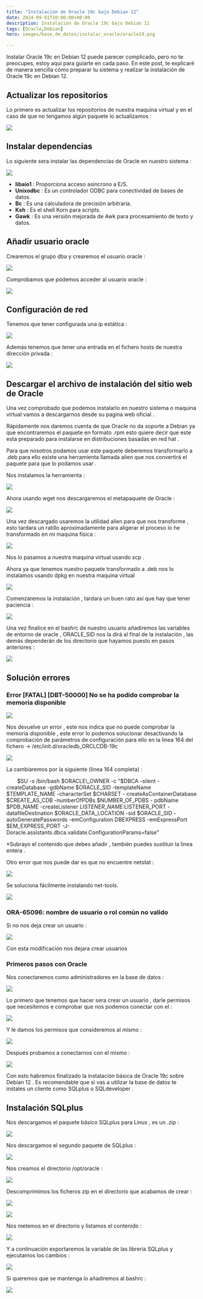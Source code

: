 ```yaml
---
title: "Instalación de Oracle 19c bajo Debian 12"
date: 2024-09-01T10:00:00+00:00
description: Instalación de Oracle 19c bajo Debian 12
tags: [Oracle,Debian]
hero: images/base_de_datos/instalar_oracle/oracle19.png

---
```



Instalar Oracle 19c en Debian 12 puede parecer complicado, pero no te preocupes, estoy aquí para guiarte en cada paso. En este post, te explicaré de manera sencilla cómo preparar tu sistema y realizar la instalación de Oracle 19c en Debian 12.

## Actualizar los repositorios

Lo primero es actualizar los repositorios de nuestra maquina virtual y en el caso de que no tengamos algún paquete lo actualizamos :

![](../img/Aspose.Words.55b57132-3c19-4447-864b-0b88f1173a10.001.png)

## Instalar dependencias

Lo siguiente sera instalar las dependencias de Oracle en nuestro sistema :

![](../img/Aspose.Words.55b57132-3c19-4447-864b-0b88f1173a10.002.png)

- **libaio1** : Proporciona acceso asíncrono a E/S.
- **Unixodbc** : Es un controlador ODBC para conectividad de bases de datos.
- **Bc** : Es una calculadora de precisión arbitraria.
- **Ksh** : Es el shell Korn para scripts.
- **Gawk** : Es una versión mejorada de Awk para procesamiento de texto y datos.

## Añadir usuario oracle

Crearemos el grupo dba y crearemos el usuario oracle :

![](../img/Aspose.Words.55b57132-3c19-4447-864b-0b88f1173a10.003.png)

Comprobamos que podemos acceder al usuario oracle :

![](../img/Aspose.Words.55b57132-3c19-4447-864b-0b88f1173a10.004.png)

## Configuración de red

Tenemos que tener configurada una ip estática :

![](../img/Aspose.Words.55b57132-3c19-4447-864b-0b88f1173a10.005.png)

Además tenemos que tener una entrada en el fichero hosts de nuestra dirección privada :

![](../img/Aspose.Words.55b57132-3c19-4447-864b-0b88f1173a10.006.png)

## Descargar el archivo de instalación del sitio web de Oracle

Una vez comprobado que podemos instalarlo en nuestro sistema o maquina virtual vamos a descargarnos desde su pagina web oficial .

Rápidamente nos daremos cuenta de que Oracle no da soporte a Debian ya que encontraremos el paquete en formato .rpm esto quiere decir que este esta preparado para instalarse en distribuciones basadas en red hat . 

Para que nosotros podamos usar este paquete deberemos transformarlo a .deb para ello existe una herramienta llamada alien que nos convertirá el paquete para que lo podamos usar .

Nos instalamos la herramienta :

![](../img/Aspose.Words.55b57132-3c19-4447-864b-0b88f1173a10.007.png)

Ahora usando wget nos descargaremos el metapaquete de Oracle :

![](../img/Aspose.Words.55b57132-3c19-4447-864b-0b88f1173a10.008.png)

Una vez descargado usaremos la utilidad alien para que nos transforme , esto tardara un ratillo aproximadamente para aligerar el proceso lo he transformado en mi maquina física :

![](../img/Aspose.Words.55b57132-3c19-4447-864b-0b88f1173a10.009.png)

Nos lo pasamos a nuestra maquina virtual usando scp .

Ahora ya que tenemos nuestro paquete transformado a .deb nos lo instalamos usando dpkg en nuestra maquina virtual 

![](../img/Aspose.Words.55b57132-3c19-4447-864b-0b88f1173a10.010.jpeg)

Comenzaremos la instalación , tardara un buen rato así que hay que tener paciencia :

![](../img/Aspose.Words.55b57132-3c19-4447-864b-0b88f1173a10.011.jpeg)

Una vez finalice en el bashrc de nuestro usuario añadiremos las variables de entorno de oracle , ORACLE\_SID nos la dirá al final de la instalación , las demás dependerán de los directorio que hayamos puesto en pasos anteriores   :

![](../img/Aspose.Words.55b57132-3c19-4447-864b-0b88f1173a10.012.png)

## Solución errores

### Error [FATAL] [DBT-50000] No se ha podido comprobar la memoria disponible

![](../img/Aspose.Words.55b57132-3c19-4447-864b-0b88f1173a10.013.png)

Nos devuelve un error , este nos indica que no puede comprobar la memoria disponible , este error lo podemos solucionar desactivando la comprobación de parámetros de configuración para ello en la linea 164 del fichero →  /etc/init.d/oracledb\_ORCLCDB-19c 

![](../img/Aspose.Words.55b57132-3c19-4447-864b-0b88f1173a10.014.jpeg)

La cambiaremos por la siguiente (linea 164 completa) :     

`    `$SU -s /bin/bash  $ORACLE\_OWNER -c "$DBCA -silent -createDatabase -gdbName $ORACLE\_SID  -templateName  $TEMPLATE\_NAME  -characterSet  $CHARSET  - createAsContainerDatabase  $CREATE\_AS\_CDB  -numberOfPDBs  $NUMBER\_OF\_PDBS  - pdbName  $PDB\_NAME  -createListener  $LISTENER\_NAME:$LISTENER\_PORT  - datafileDestination $ORACLE\_DATA\_LOCATION -sid $ORACLE\_SID -autoGeneratePasswords -emConfiguration DBEXPRESS -emExpressPort $EM\_EXPRESS\_PORT -J- Doracle.assistants.dbca.validate.ConfigurationParams=false"

\*Subrayo el contenido que debes añadir , también puedes sustituir la linea entera .

Otro error que nos puede dar es que no encuentre netstat :

![](../img/Aspose.Words.55b57132-3c19-4447-864b-0b88f1173a10.015.png)

Se soluciona fácilmente instalando net-tools.

![](../img/Aspose.Words.55b57132-3c19-4447-864b-0b88f1173a10.016.png)

### ORA-65096: nombre de usuario o rol común no valido

Si no nos deja crear un usuario :

![](../img/Aspose.Words.55b57132-3c19-4447-864b-0b88f1173a10.017.png)

Con esta modificación nos dejara crear usuarios 

### Primeros pasos con Oracle

Nos conectaremos como administradores en la base de datos : 

![](../img/conn_oracle.png)

Lo primero que tenemos que hacer sera crear un usuario , darle permisos que necesitemos e comprobar que nos podemos conectar con el :

![](../img/Aspose.Words.55b57132-3c19-4447-864b-0b88f1173a10.018.png)

Y le damos los permisos que consideremos al mismo :

![](../img/Aspose.Words.55b57132-3c19-4447-864b-0b88f1173a10.019.png)

Después probamos a conectarnos con el mismo :

![](../img/Aspose.Words.55b57132-3c19-4447-864b-0b88f1173a10.020.png)

Con esto habremos finalizado la instalación básica de Oracle 19c sobre Debian 12 . Es recomendable que si vas a utilizar la base de datos te instales un cliente como SQLplus o SQLdeveloper .

## Instalación SQLplus

Nos descargamos el paquete básico SQLplus para Linux , es un .zip :

![](../img/Aspose.Words.55b57132-3c19-4447-864b-0b88f1173a10.021.jpeg)

Nos descargamos el segundo paquete de SQLplus :

![](../img/Aspose.Words.55b57132-3c19-4447-864b-0b88f1173a10.022.jpeg)

Nos creamos el directorio /opt/oracle :

![](../img/Aspose.Words.55b57132-3c19-4447-864b-0b88f1173a10.023.png)

Descomprimimos los ficheros zip en el directorio que acabamos de crear :

![](../img/Aspose.Words.55b57132-3c19-4447-864b-0b88f1173a10.024.png)

![](../img/Aspose.Words.55b57132-3c19-4447-864b-0b88f1173a10.025.png)

Nos metemos en el directorio y listamos el contenido :

![](../img/Aspose.Words.55b57132-3c19-4447-864b-0b88f1173a10.026.jpeg)

Y a continuación exportaremos la variable de las librería SQLplus y ejecutamos los cambios :

![](../img/Aspose.Words.55b57132-3c19-4447-864b-0b88f1173a10.027.png)

Si queremos que se mantenga lo añadiremos al bashrc :

![](../img/Aspose.Words.55b57132-3c19-4447-864b-0b88f1173a10.028.png)


